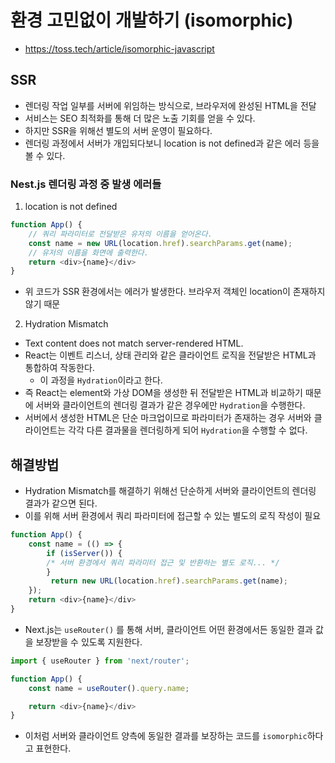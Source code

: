 # 환경 고민없이 개발하기 (isomorphic)
- https://toss.tech/article/isomorphic-javascript

## SSR
- 렌더링 작업 일부를 서버에 위임하는 방식으로, 브라우저에 완성된 HTML을 전달
- 서비스는 SEO 최적화를 통해 더 많은 노출 기회를 얻을 수 있다.
- 하지만 SSR을 위해선 별도의 서버 운영이 필요하다.
- 렌더링 과정에서 서버가 개입되다보니 location is not defined과 같은 에러 등을 볼 수 있다.

### Nest.js 렌더링 과정 중 발생 에러들
1. location is not defined
```js
function App() {
	// 쿼리 파라미터로 전달받은 유저의 이름을 얻어온다.
	const name = new URL(location.href).searchParams.get(name);	
	// 유저의 이름을 화면에 출력한다.
	return <div>{name}</div>
}
```
- 위 코드가 SSR 환경에서는 에러가 발생한다. 브라우저 객체인 location이 존재하지 않기 때문


2. Hydration Mismatch
- Text content does not match server-rendered HTML.
- React는 이벤트 리스너, 상태 관리와 같은 클라이언트 로직을 전달받은 HTML과 통합하여 작동한다.
  - 이 과정을 `Hydration`이라고 한다.
- 즉 React는 element와 가상 DOM을 생성한 뒤 전달받은 HTML과 비교하기 때문에 서버와 클라이언트의 렌더링 결과가 같은 경우에만 `Hydration`을 수행한다.
- 서버에서 생성한 HTML은 단순 마크업이므로 파라미터가 존재하는 경우 서버와 클라이언트는 각각 다른 결과물을 렌더링하게 되어 `Hydration`을 수행할 수 없다.

## 해결방법
- Hydration Mismatch를 해결하기 위해선 단순하게 서버와 클라이언트의 렌더링 결과가 같으면 된다.
- 이를 위해 서버 환경에서 쿼리 파라미터에 접근할 수 있는 별도의 로직 작성이 필요
```js
function App() {
	const name = (() => {
		if (isServer()) {
	    /* 서버 환경에서 쿼리 파라미터 접근 및 반환하는 별도 로직... */
		}
		 return new URL(location.href).searchParams.get(name);	
	});
	return <div>{name}</div>
}
```
- Next.js는 `useRouter()` 를 통해 서버, 클라이언트 어떤 환경에서든 동일한 결과 값을 보장받을 수 있도록 지원한다.
```js
import { useRouter } from 'next/router';

function App() {
	const name = useRouter().query.name;

	return <div>{name}</div>
}
```
- 이처럼 서버와 클라이언트 양측에 동일한 결과를 보장하는 코드를 `isomorphic`하다고 표현한다.
